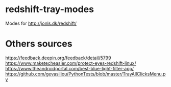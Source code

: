 # redshift-tray-modes
Modes for http://jonls.dk/redshift/

# Others sources
https://feedback.deepin.org/feedback/detail/5799
https://www.maketecheasier.com/protect-eyes-redshift-linux/
https://www.theandroidportal.com/best-blue-light-filter-app/
https://github.com/gevasiliou/PythonTests/blob/master/TrayAllClicksMenu.py


